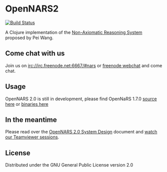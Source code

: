 # OpenNARS2

[![Build Status](https://img.shields.io/travis/opennars/opennars2.svg)](https://travis-ci.org/opennars/opennars2)

A Clojure implementation of the [Non-Axiomatic Reasoning System](https://github.com/opennars/opennars) proposed by Pei Wang.

## Come chat with us

Join us on [irc://irc.freenode.net:6667/#nars](irc://irc.freenode.net:667/#nars]) or [freenode webchat](https://webchat.freenode.net/?channels=nars) and come chat.

## Usage

OpenNARS 2.0 is still in development, please find OpenNaRS 1.7.0 [source here](https://github.com/opennars/opennars) or [binaries here](http://opennars.github.io/opennars/)

## In the meantime

Please read over the [OpenNARS 2.0 System Design](https://goo.gl/nXlg0p) document and [watch our Teamviewer sessions](https://goo.gl/6o7cfY).

## License

Distributed under the GNU General Public License version 2.0
